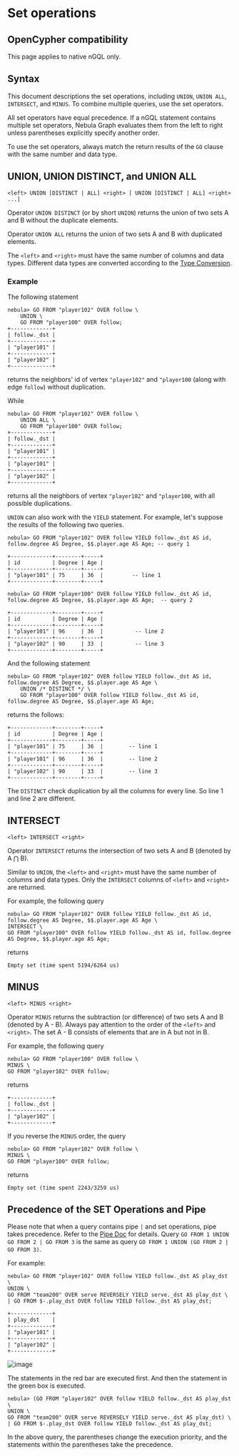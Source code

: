# Set operations

## OpenCypher compatibility

This page applies to native nGQL only.

## Syntax

This document descriptions the set operations, including `UNION`, `UNION ALL`, `INTERSECT`, and `MINUS`. To combine multiple queries, use the set operators.

All set operators have equal precedence. If a nGQL statement contains multiple set operators, Nebula Graph evaluates them from the left to right unless parentheses explicitly specify another order.

To use the set operators, always match the return results of the `GO` clause with the same number and data type.

## UNION, UNION DISTINCT, and UNION ALL

```ngql
<left> UNION [DISTINCT | ALL] <right> [ UNION [DISTINCT | ALL] <right> ...]
```

Operator `UNION DISTINCT` (or by short `UNION`) returns the union of two sets A and B without the duplicate elements.

Operator `UNION ALL` returns the union of two sets A and B with duplicated elements.

The `<left>` and `<right>` must have the same number of columns and data types. Different data types are converted according to the [Type Conversion](../3.data-types/9.type-conversion.md).

### Example

The following statement

```ngql
nebula> GO FROM "player102" OVER follow \
    UNION \
    GO FROM "player100" OVER follow;
+-------------+
| follow._dst |
+-------------+
| "player101" |
+-------------+
| "player102" |
+-------------+
```

returns the neighbors' id of vertex `"player102"` and `"player100` (along with edge `follow`) without duplication.

While

```ngql
nebula> GO FROM "player102" OVER follow \
    UNION ALL \
    GO FROM "player100" OVER follow;
+-------------+
| follow._dst |
+-------------+
| "player101" |
+-------------+
| "player101" |
+-------------+
| "player102" |
+-------------+
```
returns all the neighbors of vertex `"player102"` and `"player100`, with all possible duplications.

`UNION` can also work with the `YIELD` statement. For example, let's suppose the results of the following two queries.

```ngql
nebula> GO FROM "player102" OVER follow YIELD follow._dst AS id, follow.degree AS Degree, $$.player.age AS Age; -- query 1

+-------------+--------+-----+
| id          | Degree | Age |
+-------------+--------+-----+
| "player101" | 75     | 36  |         -- line 1
+-------------+--------+-----+

nebula> GO FROM "player100" OVER follow YIELD follow._dst AS id, follow.degree AS Degree, $$.player.age AS Age;  -- query 2

+-------------+--------+-----+
| id          | Degree | Age |
+-------------+--------+-----+
| "player101" | 96     | 36  |          -- line 2
+-------------+--------+-----+
| "player102" | 90     | 33  |          -- line 3
+-------------+--------+-----+
```

And the following statement

```ngql
nebula> GO FROM "player102" OVER follow YIELD follow._dst AS id, follow.degree AS Degree, $$.player.age AS Age \
    UNION /* DISTINCT */ \
    GO FROM "player100" OVER follow YIELD follow._dst AS id, follow.degree AS Degree, $$.player.age AS Age;
```

returns the follows:

```ngql
+-------------+--------+-----+
| id          | Degree | Age |
+-------------+--------+-----+
| "player101" | 75     | 36  |        -- line 1
+-------------+--------+-----+
| "player101" | 96     | 36  |        -- line 2
+-------------+--------+-----+
| "player102" | 90     | 33  |        -- line 3
+-------------+--------+-----+
```

The `DISTINCT` check duplication by all the columns for every line. So line 1 and line 2 are different.

## INTERSECT

```ngql
<left> INTERSECT <right>
```

Operator `INTERSECT` returns the intersection of two sets A and B (denoted by A ⋂ B).

Similar to `UNION`, the `<left>` and `<right>` must have the same number of columns and data types. Only the `INTERSECT` columns of `<left>` and `<right>` are returned.

For example, the following query

```ngql
nebula> GO FROM "player102" OVER follow YIELD follow._dst AS id, follow.degree AS Degree, $$.player.age AS Age \
INTERSECT \
GO FROM "player100" OVER follow YIELD follow._dst AS id, follow.degree AS Degree, $$.player.age AS Age;
```

returns

```ngql
Empty set (time spent 5194/6264 us)
```

## MINUS

```ngql
<left> MINUS <right>
```

Operator `MINUS` returns the subtraction (or difference) of two sets A and B (denoted by A - B). Always pay attention to the order of the `<left>` and `<right>`. The set A - B consists of elements that are in A but not in B.

For example, the following query

```ngql
nebula> GO FROM "player100" OVER follow \
MINUS \
GO FROM "player102" OVER follow;
```

returns

```ngql
+-------------+
| follow._dst |
+-------------+
| "player102" |
+-------------+
```

If you reverse the `MINUS` order, the query

```ngql
nebula> GO FROM "player102" OVER follow \
MINUS \
GO FROM "player100" OVER follow;
```

returns

```ngql
Empty set (time spent 2243/3259 us)
```

## Precedence of the SET Operations and Pipe

Please note that when a query contains pipe `|` and set operations, pipe takes precedence. Refer to the [Pipe Doc](../5.operators/4.pipe.md) for details. Query `GO FROM 1 UNION GO FROM 2 | GO FROM 3` is the same as query `GO FROM 1 UNION (GO FROM 2 | GO FROM 3)`.

For example:

```ngql
nebula> GO FROM "player102" OVER follow YIELD follow._dst AS play_dst  \
UNION \
GO FROM "team200" OVER serve REVERSELY YIELD serve._dst AS play_dst \
| GO FROM $-.play_dst OVER follow YIELD follow._dst AS play_dst;

+-------------+
| play_dst    |
+-------------+
| "player101" |
+-------------+
| "player102" |
+-------------+
```

![image](https://user-images.githubusercontent.com/42762957/97955863-3a213000-1de2-11eb-8de3-2c78da30747c.png)

The statements in the red bar are executed first. And then the statement in the green box is executed.

```ngql
nebula> (GO FROM "player102" OVER follow YIELD follow._dst AS play_dst  \
UNION \
GO FROM "team200" OVER serve REVERSELY YIELD serve._dst AS play_dst) \
| GO FROM $-.play_dst OVER follow YIELD follow._dst AS play_dst;
```

In the above query, the parentheses change the execution priority, and the statements within the parentheses take the precedence.
